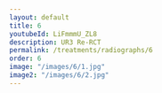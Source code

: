 ```yaml
---
layout: default
title: 6
youtubeId: LiFmmmU_ZL8
description: UR3 Re-RCT
permalink: /treatments/radiographs/6
order: 6
image: "/images/6/1.jpg"
image2: "/images/6/2.jpg"
---
```

